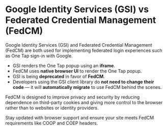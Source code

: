 # Google Identity Services (GSI) vs Federated Credential Management (FedCM)

Google Identity Services (GSI) and Federated Credential Management (FedCM) are both used for implementing federated login experiences such as One Tap sign-in with Google.

* GSI renders the One Tap popup using an **iframe**.
* FedCM uses **native browser UI** to render the One Tap popup.
* GSI is being **deprecated** in favor of **FedCM**.
* Developers using the GSI client library do **not need to change their code** — it will **automatically migrate** to use FedCM behind the scenes.

FedCM is designed to improve privacy and security by reducing dependence on third-party cookies and giving more control to the browser rather than to websites or identity providers.

Stay updated with browser support and ensure your site meets FedCM requirements like COOP and COEP headers.
